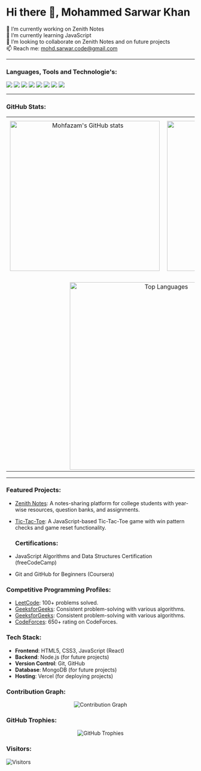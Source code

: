 # Hi there 👋, Mohammed Sarwar Khan

🔭 I’m currently working on Zenith Notes  
🌱 I’m currently learning JavaScript  
👯 I’m looking to collaborate on Zenith Notes and on future projects  
📫 Reach me: mohd.sarwar.code@gmail.com  

---

### Languages, Tools and Technologie's:
<p align="left">
  <img src="https://img.shields.io/badge/C-A8B9CC?style=for-the-badge&logo=c&logoColor=black" />
  <img src="https://img.shields.io/badge/C++-00599C?style=for-the-badge&logo=c%2B%2B&logoColor=white" />
  <img src="https://img.shields.io/badge/Python-3776AB?style=for-the-badge&logo=python&logoColor=white" />
  <img src="https://img.shields.io/badge/HTML5-E34F26?style=for-the-badge&logo=html5&logoColor=white" />
  <img src="https://img.shields.io/badge/CSS3-1572B6?style=for-the-badge&logo=css3&logoColor=white" />
  <img src="https://img.shields.io/badge/JavaScript-F7DF1E?style=for-the-badge&logo=javascript&logoColor=black" />
  <img src="https://img.shields.io/badge/Git-F05032?style=for-the-badge&logo=git&logoColor=white" />
  <img src="https://img.shields.io/badge/GitHub-F05032?style=for-the-badge&logo=git&logoColor=white" />
</p>




---

### GitHub Stats:

<table align="center">
  <tr>
    <td align="center" style="padding: 10px;">
      <img src="https://github-readme-stats.vercel.app/api?username=mohfazam&show_icons=true&theme=tokyonight" alt="Mohfazam's GitHub stats" width="400" />
    </td>
    <td align="center" style="padding: 10px;">
      <img src="https://github-readme-streak-stats.herokuapp.com/?user=mohfazam&theme=tokyonight" alt="Mohfazam's GitHub Streak" width="400" />
    </td>

  </tr>
  <tr>
    <td colspan="2" align="center" style="padding-top: 20px;">
      <img src="https://github-readme-stats.vercel.app/api/top-langs/?username=mohfazam&layout=compact&theme=tokyonight" alt="Top Languages" width="500" />
    </td>
  </tr>
</table>

---





### Featured Projects:
- [Zenith Notes](https://github.com/yourrepo/zenith-notes): A notes-sharing platform for college students with year-wise resources, question banks, and assignments.
- [Tic-Tac-Toe](https://github.com/yourrepo/tic-tac-toe): A JavaScript-based Tic-Tac-Toe game with win pattern checks and game reset functionality.

  ### Certifications:
- JavaScript Algorithms and Data Structures Certification (freeCodeCamp)
- Git and GitHub for Beginners (Coursera)

### Competitive Programming Profiles:
- [LeetCode](https://leetcode.com/Mohfazam): 100+ problems solved.
- [GeeksforGeeks](https://auth.geeksforgeeks.org/user/Mohfazam/profile): Consistent problem-solving with various algorithms.
- [GeeksforGeeks](https://auth.geeksforgeeks.org/user/Mohfazam/profile): Consistent problem-solving with various algorithms.
- [CodeForces](https://codeforces.com/profile/mohfazam): 650+ rating on CodeForces.


### Tech Stack:
- **Frontend**: HTML5, CSS3, JavaScript (React)
- **Backend**: Node.js (for future projects)
- **Version Control**: Git, GitHub
- **Database**: MongoDB (for future projects)
- **Hosting**: Vercel (for deploying projects)

### Contribution Graph:
<p align="center">
  <img src="https://github-readme-activity-graph.vercel.app/graph?username=mohfazam&theme=tokyo-night" alt="Contribution Graph" />
</p>


### GitHub Trophies:
<p align="center">
  <img src="https://github-profile-trophy.vercel.app/?username=mohfazam&theme=algolia&no-bg=true&row=1&column=3" alt="GitHub Trophies" />
</p>



### Visitors:
![Visitors](https://komarev.com/ghpvc/?username=mohfazam&label=PROFILE+VIEWS&style=flat-square&color=blue)

